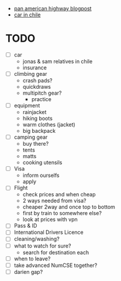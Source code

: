   - [pan american highway blogpost](https://www.adventurism.tv/blog/2021/7/18/can-you-drive-a-car-from-north-america-to-south-america#:~:text=The%20official%20section%20from%20Laredo,of%2028%20days%20to%20complete.)
  - [car in chile](https://packtolife.com/how-to-buy-a-car-in-chile/)

# TODO
- [ ] car 
  - jonas & sam relatives in chile
  - insurance
- [ ] climbing gear
  - crash pads?
  - quickdraws
  - multipitch gear?
    - practice
- [ ] equipment
  - rainjacket
  - hiking boots
  - warm clothes (jacket)
  - big backpack
- [ ] camping gear
  - buy there?
  - tents
  - matts
  - cooking utensils
- [ ] Visa
  - inform ourselfs
  - apply
- [ ] Flight
  - check prices and when cheap
  - 2 ways needed from visa?
  - cheaper 2way and once top to bottom
  - first by train to somewhere else?
  - look at prices with vpn
- [ ] Pass & ID
- [ ] International Drivers Licence
- [ ] cleaning/washing?
- [ ] what to watch for sure?
  - search for destination each
- [ ] when to leave?
- [ ] take advanced NumCSE together?
- [ ] darien gap?
